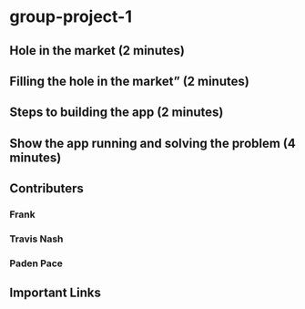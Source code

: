 # group-project-1

## Hole in the market (2 minutes)
## Filling the hole in the market” (2 minutes)
## Steps to building the app (2 minutes)
## Show the app running and solving the problem (4 minutes)

## Contributers 
### Frank
### Travis Nash 
### Paden Pace

## Important Links
